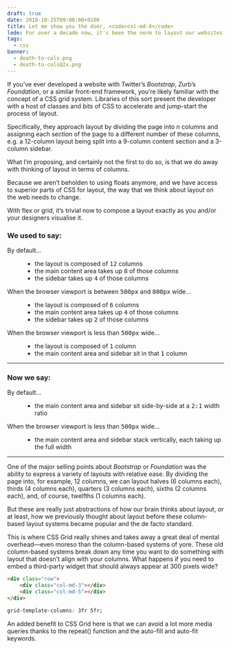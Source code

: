 ```yaml
---
draft: true
date: 2018-10-25T09:00:00+0100
title: Let me show you the door, <code>col-md-4</code>
lede: For over a decade now, it's been the norm to layout our websites with a system in CSS that divides the page into columns and defines the width for components based on the number of columns it should take up. I'm proposing we drop arbitrary numbers of columns and write CSS that reflects exactly what we want without roundabout definitions imposed by a column-based layout.
tags:
  - css
banner:
  - death-to-cols.png
  - death-to-cols@2x.png
---
```


If you’ve ever developed a website with Twitter’s *Bootstrap*, Zurb’s *Foundation*, or a similar front-end framework, you’re likely familiar with the concept of a CSS grid system. Libraries of this sort present the developer with a host of classes and *bits* of CSS to accelerate and jump-start the process of layout.

Specifically, they approach layout by dividing the page into <var>n</var> columns and assigning each section of the page to a different number of these columns, e.g. a 12-column layout being split into a 9-column content section and a 3-column sidebar.

What I’m proposing, and certainly not the first to do so, is that we do away with thinking of layout in terms of columns.

Because we aren’t beholden to using floats anymore, and we have access to superior parts of CSS for layout, the way that we think about layout on the web needs to change.

With flex or grid, it’s trivial now to compose a layout exactly as you and/or your designers visualise it.

### We used to say:

<dl>
    <dt>By default…</dt>
    <dd>
        <ul>
            <li>the layout is composed of <samp>12</samp> columns</li>
            <li>the main content area takes up <samp>8</samp> of those columns</li>
            <li>the sidebar takes up <samp>4</samp> of those columns</li>
        </ul>
    </dd>
    <dt>When the browser viewport is between <samp>500px</samp> and <samp>800px</samp> wide…</dt>
    <dd>
        <ul>
            <li>the layout is composed of <samp>6</samp> columns</li>
            <li>the main content area takes up <samp>4</samp> of those columns</li>
            <li>the sidebar takes up <samp>2</samp> of those columns</li>
        </ul>
    </dd>
    <dt>When the browser viewport is less than <samp>500px</samp> wide…</dt>
    <dd>
        <ul>
            <li>the layout is composed of <samp>1</samp> column</li>
            <li>the main content area and sidebar sit in that <samp>1</samp> column</li>
        </ul>
    </dd>
</dl>

--------

### Now we say:

<dl class="full">
    <dt>By default…</dt>
    <dd>
        <ul>
            <li>the main content area and sidebar sit side-by-side at a <samp>2:1</samp> width ratio</li>
        </ul>
    </dd>
    <dt>When the browser viewport is less than <samp>500px</samp> wide…</dt>
    <dd>
        <ul>
            <li>the main content area and sidebar stack vertically, each taking up the full width</li>
        </ul>
    </dd>
</dl>

--------

One of the major selling points about *Bootstrap* or *Foundation* was the ability to express a variety of layouts with relative ease. By dividing the page into, for example, 12 columns, we can layout halves (6 columns each), thirds (4 columns each), quarters (3 columns each), sixths (2 columns each), and, of course, twelfths (1 columns each).

But these are really just abstractions of how our brain thinks about layout, or at least, how we previously thought about layout before these column-based layout systems became popular and the de facto standard.

This is where CSS Grid really shines and takes away a great deal of mental overhead—even moreso than the column-based systems of yore. These old column-based systems break down any time you want to do something with layout that doesn’t align with your columns. What happens if you need to embed a third-party widget that should always appear at 300 pixels wide?

```html
<div class="row">
    <div class="col-md-3"></div>
    <div class="col-md-5"></div>
</div>
```

```css
grid-template-columns: 3fr 5fr;
```

An added benefit to CSS Grid here is that we can avoid a lot more media queries thanks to the repeat() function and the auto-fill and auto-fit keywords.
